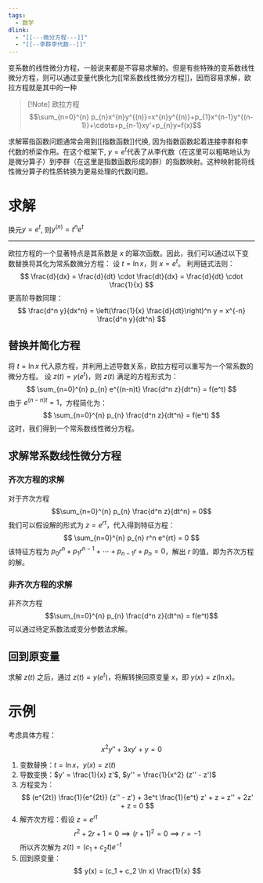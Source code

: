 ```yaml
---
tags:
  - 数学
dlink:
  - "[[---微分方程---]]"
  - "[[--李群李代数--]]"
---
```

变系数的线性微分方程，一般说来都是不容易求解的。但是有些特殊的变系数线性微分方程，则可以通过变量代换化为[[常系数线性微分方程]]，因而容易求解，欧拉方程就是其中的一种

>[!Note] 欧拉方程
$$\sum_{n=0}^{n} p_{n}x^{n}y^{(n)}=x^{n}y^{(n)}+p_{1}x^{n-1}y^{(n-1)}+\cdots+p_{n-1}xy'+p_{n}y=f(x)$$

求解幂指函数问题通常会用到[[指数函数]]代换, 因为指数函数起着连接李群和李代数的桥梁作用。在这个框架下, $y=e^{ t }$代表了从李代数（在这里可以粗略地认为是微分算子）到李群（在这里是指数函数形成的群）的指数映射。这种映射能将线性微分算子的性质转换为更易处理的代数问题。
# 求解
换元$y=e^{ t }$, 则$y^{(n)}=t^{n}e^{ t }$

---
欧拉方程的一个显著特点是其系数是 $x$ 的幂次函数。因此，我们可以通过以下变数替换将其化为常系数微分方程：
设 $t = \ln x$，则 $x = e^{t}$。
利用链式法则：
$$
\frac{d}{dx} = \frac{d}{dt} \cdot \frac{dt}{dx} = \frac{d}{dt} \cdot \frac{1}{x}
$$
更高阶导数同理：
$$
\frac{d^n y}{dx^n} = \left(\frac{1}{x} \frac{d}{dt}\right)^n y = x^{-n} \frac{d^n y}{dt^n}
$$
## 替换并简化方程
将 $t = \ln x$ 代入原方程，并利用上述导数关系，欧拉方程可以重写为一个常系数的微分方程。
设 $z(t) = y(e^t)$，则 $z(t)$ 满足的方程形式为：
$$
\sum_{n=0}^{n} p_{n} e^{(n-n)t} \frac{d^n z}{dt^n} = f(e^t)
$$
由于 $e^{(n-n)t} = 1$，方程简化为：
$$
\sum_{n=0}^{n} p_{n} \frac{d^n z}{dt^n} = f(e^t)
$$
这时，我们得到一个常系数线性微分方程。
## 求解常系数线性微分方程
### 齐次方程的求解
对于齐次方程 $$\sum_{n=0}^{n} p_{n} \frac{d^n z}{dt^n} = 0$$我们可以假设解的形式为 $z = e^{rt}$，代入得到特征方程：
$$
\sum_{n=0}^{n} p_{n} r^n e^{rt} = 0
$$
该特征方程为 $p_{0}r^n + p_{1}r^{n-1} + \cdots + p_{n-1}r + p_{n} = 0$，解出 $r$ 的值，即为齐次方程的解。
### 非齐次方程的求解
非齐次方程 $$\sum_{n=0}^{n} p_{n} \frac{d^n z}{dt^n} = f(e^t)$$ 可以通过待定系数法或变分参数法求解。
## 回到原变量
求解 $z(t)$ 之后，通过 $z(t) = y(e^t)$，将解转换回原变量 $x$，即 $y(x) = z(\ln x)$。


# 示例
考虑具体方程：
$$
x^2 y'' + 3x y' + y = 0
$$
1. 变数替换：$t = \ln x$，$y(x) = z(t)$
2. 导数变换：$y' = \frac{1}{x} z'$, $y'' = \frac{1}{x^2} (z'' - z')$
3. 方程变为：
   $$
   (e^{2t}) \frac{1}{e^{2t}} (z'' - z') + 3e^t \frac{1}{e^t} z' + z = z'' + 2z' + z = 0
   $$
4. 解齐次方程：假设 $z = e^{rt}$
   $$
   r^2 + 2r + 1 = 0 \implies (r + 1)^2 = 0 \implies r = -1
   $$
   所以齐次解为 $z(t) = (c_1 + c_2 t) e^{-t}$
5. 回到原变量：
   $$
   y(x) = (c_1 + c_2 \ln x) \frac{1}{x}
   $$
